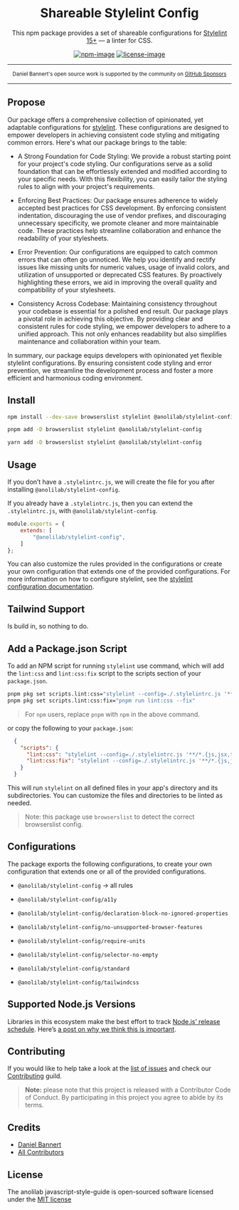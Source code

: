 <div align="center">

<h1>Shareable Stylelint Config</h1>

This npm package provides a set of shareable configurations for [Stylelint 15+](https://stylelint.io/) — a linter for CSS.

[![npm-image]][npm-url] [![license-image]][license-url]

</div>

---

<div align="center">
    <p>
        <sup>
            Daniel Bannert's open source work is supported by the community on <a href="https://github.com/sponsors/prisis">GitHub Sponsors</a>
        </sup>
    </p>
</div>

---

## Propose

Our package offers a comprehensive collection of opinionated, yet adaptable configurations for [stylelint](https://stylelint.io/).
These configurations are designed to empower developers in achieving consistent code styling and mitigating common errors. Here's what our package brings to the table:

- A Strong Foundation for Code Styling: We provide a robust starting point for your project's code styling. Our configurations serve as a solid foundation that can be effortlessly extended and modified according to your specific needs. With this flexibility, you can easily tailor the styling rules to align with your project's requirements.

- Enforcing Best Practices: Our package ensures adherence to widely accepted best practices for CSS development. By enforcing consistent indentation, discouraging the use of vendor prefixes, and discouraging unnecessary specificity, we promote cleaner and more maintainable code. These practices help streamline collaboration and enhance the readability of your stylesheets.

- Error Prevention: Our configurations are equipped to catch common errors that can often go unnoticed. We help you identify and rectify issues like missing units for numeric values, usage of invalid colors, and utilization of unsupported or deprecated CSS features. By proactively highlighting these errors, we aid in improving the overall quality and compatibility of your stylesheets.

- Consistency Across Codebase: Maintaining consistency throughout your codebase is essential for a polished end result. Our package plays a pivotal role in achieving this objective. By providing clear and consistent rules for code styling, we empower developers to adhere to a unified approach. This not only enhances readability but also simplifies maintenance and collaboration within your team.

In summary, our package equips developers with opinionated yet flexible stylelint configurations. By ensuring consistent code styling and error prevention, we streamline the development process and foster a more efficient and harmonious coding environment.

## Install

```bash
npm install --dev-save browserslist stylelint @anolilab/stylelint-config
```

```sh
pnpm add -D browserslist stylelint @anolilab/stylelint-config
```

```sh
yarn add -D browserslist stylelint @anolilab/stylelint-config
```

## Usage

If you don’t have a `.stylelintrc.js`, we will create the file for you after installing `@anolilab/stylelint-config`.

If you already have a `.stylelintrc.js`, then you can extend the `.stylelintrc.js`, with `@anolilab/stylelint-config`.

```js
module.exports = {
    extends: [
        "@anolilab/stylelint-config",
    ]
};
```

You can also customize the rules provided in the configurations or create your own configuration that extends one of the provided configurations.
For more information on how to configure stylelint, see the [stylelint configuration documentation](https://stylelint.io/user-guide/configure).

## Tailwind Support

Is build in, so nothing to do.

## Add a Package.json Script

To add an NPM script for running `stylelint` use command, which will add the `lint:css` and `lint:css:fix` script to the scripts section of your `package.json`.

```sh
pnpm pkg set scripts.lint:css="stylelint --config=./.stylelintrc.js '**/*.{js,jsx,tsx,ts,less,css,scss,sass}'"
pnpm pkg set scripts.lint:css:fix="pnpm run lint:css --fix"
```

> For `npm` users, replace `pnpm` with `npm` in the above command.

or copy the following to your `package.json`:

```json
  {
    "scripts": {
      "lint:css": "stylelint --config=./.stylelintrc.js '**/*.{js,jsx,tsx,ts,less,css,scss,sass}'",
      "lint:css:fix": "stylelint --config=./.stylelintrc.js '**/*.{js,jsx,tsx,ts,less,css,scss,sass}' --fix"
    }
  }
```

This will run `stylelint` on all defined files in your app's directory and its subdirectories.
You can customize the files and directories to be linted as needed.

> Note: this package use `browserslist` to detect the correct browserslist config.

## Configurations

The package exports the following configurations, to create your own configuration that extends one or all of the provided configurations.

- `@anolilab/stylelint-config` -> all rules


- `@anolilab/stylelint-config/a11y`
- `@anolilab/stylelint-config/declaration-block-no-ignored-properties`
- `@anolilab/stylelint-config/no-unsupported-browser-features`
- `@anolilab/stylelint-config/require-units`
- `@anolilab/stylelint-config/selector-no-empty`
- `@anolilab/stylelint-config/standard`
- `@anolilab/stylelint-config/tailwindcss`

## Supported Node.js Versions

Libraries in this ecosystem make the best effort to track
[Node.js’ release schedule](https://nodejs.org/en/about/releases/). Here’s [a
post on why we think this is important](https://medium.com/the-node-js-collection/maintainers-should-consider-following-node-js-release-schedule-ab08ed4de71a).

Contributing
------------

If you would like to help take a look at the [list of issues](https://github.com/anolilab/javascript-style-guide/issues) and check our [Contributing](.github/CONTRIBUTING.md) guild.

> **Note:** please note that this project is released with a Contributor Code of Conduct. By participating in this project you agree to abide by its terms.

Credits
-------------

- [Daniel Bannert](https://github.com/prisis)
- [All Contributors](https://github.com/anolilab/javascript-style-guide/graphs/contributors)

License
-------------

The anolilab javascript-style-guide is open-sourced software licensed under the [MIT license](https://opensource.org/licenses/MIT)

[license-image]: https://img.shields.io/npm/l/@anolilab/stylelint-config?color=blueviolet&style=for-the-badge
[license-url]: LICENSE.md "license"
[npm-image]: https://img.shields.io/npm/v/@anolilab/stylelint-config/latest.svg?style=for-the-badge&logo=npm
[npm-url]: https://www.npmjs.com/package/@anolilab/stylelint-config/v/latest "npm"
